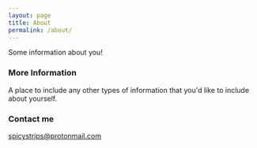 ```yaml
---
layout: page
title: About
permalink: /about/
---
```


Some information about you!

### More Information

A place to include any other types of information that you'd like to include about yourself.

### Contact me

[spicystrips@protonmail.com](mailto:spicystrips@protonmail.com)
